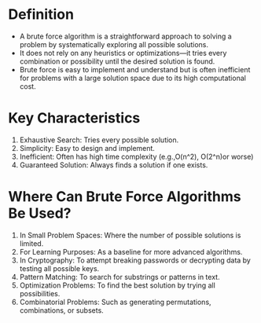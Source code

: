 # Definition
* A brute force algorithm is a straightforward approach to solving a problem by systematically exploring all possible solutions.
* It does not rely on any heuristics or optimizations—it tries every combination or possibility until the desired solution is found. 
* Brute force is easy to implement and understand but is often inefficient for problems with a large solution space due to its high computational cost.

# Key Characteristics
1. Exhaustive Search: Tries every possible solution.
2. Simplicity: Easy to design and implement.
3. Inefficient: Often has high time complexity (e.g.,O(n^2), O(2^n)or worse)
4. Guaranteed Solution: Always finds a solution if one exists.

# Where Can Brute Force Algorithms Be Used?
1. In Small Problem Spaces: Where the number of possible solutions is limited.
2. For Learning Purposes: As a baseline for more advanced algorithms.
3. In Cryptography: To attempt breaking passwords or decrypting data by testing all possible keys.
4. Pattern Matching: To search for substrings or patterns in text.
5. Optimization Problems: To find the best solution by trying all possibilities.
6. Combinatorial Problems: Such as generating permutations, combinations, or subsets.